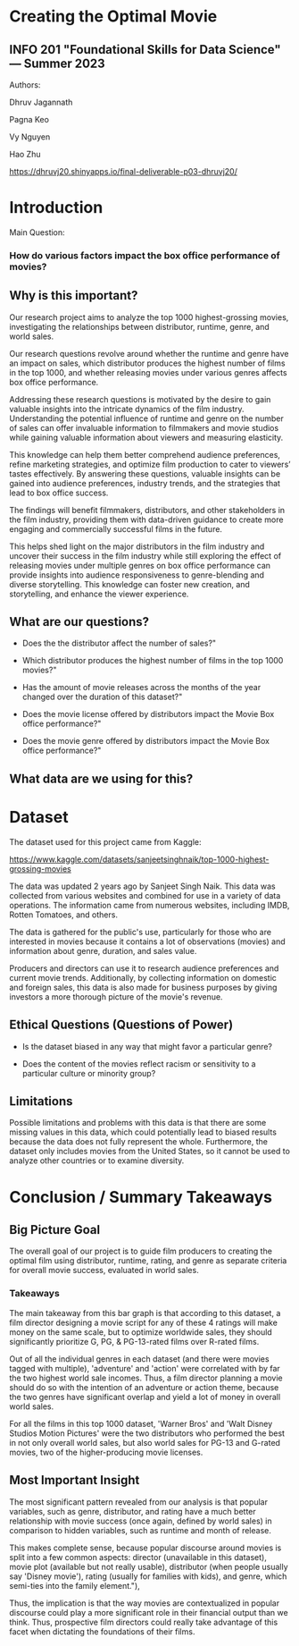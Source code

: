 # Creating the Optimal Movie 
## INFO 201 "Foundational Skills for Data Science" — Summer 2023

Authors: 

Dhruv Jagannath

Pagna Keo

Vy Nguyen

Hao Zhu

https://dhruvj20.shinyapps.io/final-deliverable-p03-dhruvj20/

# Introduction

Main Question:

### How do various factors impact the box office performance of movies?

## Why is this important?

Our research project aims to analyze the top 1000 highest-grossing movies, 
investigating the relationships between distributor, runtime, genre, and world sales.

Our research questions revolve around whether the runtime and genre have an impact on 
sales, which distributor produces the highest number of films in the top 1000, 
and whether releasing movies under various genres affects box office performance.

Addressing these research questions is motivated by the desire to gain valuable insights 
into the intricate dynamics of the film industry. Understanding the potential influence 
of runtime and genre on the number of sales can offer invaluable information to filmmakers 
and movie studios while gaining valuable information about viewers and measuring elasticity.

This knowledge can help them better comprehend audience preferences, 
refine marketing strategies, and optimize film production to cater to viewers’ 
tastes effectively.  By answering these questions, valuable insights can be gained into audience preferences, industry trends, and the strategies that lead to box office success.

The findings will benefit filmmakers, distributors, and other stakeholders in the 
film industry, providing them with data-driven guidance to create 
more engaging and commercially successful films in the future. 

This helps shed light on the major distributors in the film industry and uncover 
their success in the film industry while still exploring the effect of releasing movies 
under multiple genres on box office performance can provide insights into audience responsiveness to genre-blending and diverse storytelling. This knowledge can foster new creation, and storytelling, and enhance the viewer experience. 

## What are our questions?
- Does the the distributor affect the number of sales?"

- Which distributor produces the highest number of films in the top 1000 movies?"

- Has the amount of movie releases across the months of the year changed 
  over the duration of this dataset?"
  
- Does the movie license offered by distributors impact the Movie Box office 
    performance?"
    
- Does the movie genre offered by distributors impact the Movie Box office 
    performance?"
    
## What data are we using for this?

# Dataset

The dataset used for this project came from Kaggle:

https://www.kaggle.com/datasets/sanjeetsinghnaik/top-1000-highest-grossing-movies

The data was updated 2 years ago by Sanjeet Singh Naik. This data was collected from 
various websites and combined for use in a variety of data operations. The information came from numerous websites, including IMDB, Rotten Tomatoes, and others.

The data is gathered for the public's use, particularly for those who are interested in 
movies because it contains a lot of observations (movies) and information about genre, duration, and sales value.

Producers and directors can use it to research audience preferences and current movie 
trends. Additionally, by collecting information on domestic and foreign sales, this data 
is also made for business purposes by giving investors a more thorough picture of the 
movie's revenue.

## Ethical Questions (Questions of Power)

- Is the dataset biased in any way that might favor a particular genre?

- Does the content of the movies reflect racism or sensitivity to a particular 
  culture or minority group?

## Limitations

Possible limitations and problems with this data is that there are some missing values 
in this data, which could potentially lead to biased results because the data does 
not fully represent the whole.  Furthermore, the dataset only includes movies from 
the United States, so it cannot be used to analyze other countries or to examine 
diversity.

# Conclusion / Summary Takeaways

## Big Picture Goal
    
The overall goal of our project is to guide film producers to creating the optimal 
film using distributor, runtime, rating, and genre as separate criteria for overall 
movie success, evaluated in world sales. 

### Takeaways

The main takeaway from this bar graph is that according to this dataset, a film 
director designing a movie script for any of these 4 ratings will make money on the 
same scale, but to optimize worldwide sales, they should significantly prioritize G, PG, 
& PG-13-rated films over R-rated films.

Out of all the individual genres in each dataset (and there were movies tagged with 
multiple), 'adventure' and 'action' were correlated with by far the two highest world 
sale incomes. Thus, a film director planning a movie should do so with the intention of an adventure or action theme, because the two genres have significant overlap and 
yield a lot of money in overall world sales.
        
For all the films in this top 1000 dataset, 'Warner Bros' and 'Walt Disney Studios 
Motion Pictures' were the two distributors who performed the best in not only overall 
world sales, but also world sales for PG-13 and G-rated movies, two of the higher-producing 
movie licenses. 

## Most Important Insight

The most significant pattern revealed from our analysis is that popular variables, 
such as genre, distributor, and rating have a much better relationship with movie 
success (once again, defined by world sales) in comparison to hidden variables, such as runtime and month of release.

This makes complete sense, because popular discourse around movies is split into a few common aspects: director (unavailable in this dataset), movie plot (available but not
really usable), distributor (when people usually say 'Disney movie'), rating (usually 
for families with kids), and genre, which semi-ties into the family element."),

Thus, the implication is that the way movies are contextualized in popular discourse 
could play a more significant role in their financial output than we think. Thus, 
prospective film directors could really take advantage of this facet when dictating the 
foundations of their films.
